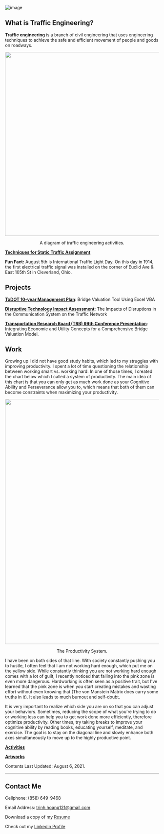 ![image](https://user-images.githubusercontent.com/47671910/137417540-f3e5cc0e-4611-462c-a471-3f5d7cbf002d.png)

## What is Traffic Engineering?
**Traffic engineering** is a branch of civil engineering that uses engineering techniques to achieve the safe and efficient movement of people and goods on roadways.
<p align="center">
  <img width="600" src="https://user-images.githubusercontent.com/47671910/71696087-a9209900-2d79-11ea-9f10-94166cceb84d.png">
</p>
<p align="center">
  A diagram of traffic engineering activities.
</p>

[**Techniques for Static Traffic Assignment**](https://github.com/trinhshub/trinhshub.github.io/files/4017511/Organization.Chart.of.Transportation.Network.Analysis.pdf)

**Fun Fact:** August 5th is International Traffic Light Day. On this day in 1914, the first electrical traffic signal was installed on the corner of Euclid Ave & East 105th St in Cleverland, Ohio.

## Projects

[**TxDOT 10-year Management Plan**](https://trinhshub.github.io/Bridge-Management/): Bridge Valuation Tool Using Excel VBA

[**Disruptive Technology Impact Assessment**](https://trinhshub.github.io/Navigation-Systems-Disruptions/): The Impacts of Disruptions in the Communication System on the Traffic Network

[**Transportation Research Board (TRB) 99th Conference Presentation**](https://trinhshub.github.io/Papers/): Integrating Economic and Utility Concepts for a Comprehensive Bridge Valuation Model.

## Work
Growing up I did not have good study habits, which led to my struggles with improving productivity. I spent a lot of time questioning the relationship between working smart vs. working hard. In one of those times, I created the chart below which I called a system of productivity. The main idea of this chart is that you can only get as much work done as your Cognitive Ability and Perseverance allow you to, which means that both of them can become constraints when maximizing your productivity.

<p align="center">
  <img width="800" src="https://user-images.githubusercontent.com/47671910/128549141-17367fd9-5970-4220-a6b6-b9fd9805223c.png">
</p>

<p align="center">
  The Productivity System.
</p>

I have been on both sides of that line. With society constantly pushing you to hustle, I often feel that I am not working hard enough, which put me on the yellow side. While constantly thinking you are not working hard enough comes with a lot of guilt, I recently noticed that falling into the pink zone is even more dangerous. Hardworking is often seen as a positive trait, but I've learned that the pink zone is when you start creating mistakes and wasting effort without even knowing that (The von Manstein Matrix does carry some truths in it). It also leads to much burnout and self-doubt.

It is very important to realize which side you are on so that you can adjust your behaviors. Sometimes, reducing the scope of what you're trying to do or working less can help you to get work done more efficiently, therefore optimize productivity. Other times, try taking breaks to improve your cognitive ability by reading books, educating yourself, meditate, and exercise. The goal is to stay on the diagonal line and slowly enhance both axes simultaneously to move up to the highly productive point.

[**Activities**](https://trinhshub.github.io/Activities/)

[**Artworks**](https://trinhshub.github.io/Artworks/)
  
Contents Last Updated: August 6, 2021.

____________________________________________________________________________________________________________________________

## Contact Me

Cellphone: (858) 649-9468

Email Address: trinh.hoang121@gmail.com

Download a copy of my [Resume](https://github.com/trinhshub/Navigation-Systems-Disruptions/files/3821247/Resume.-.Trinh.Hoang.docx)

Check out my [Linkedin Profile](https://www.linkedin.com/in/trinhhoang1/)



